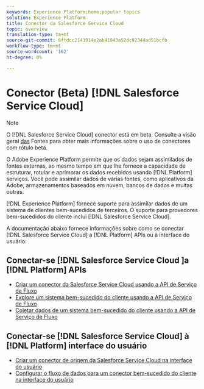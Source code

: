 ```yaml
---
keywords: Experience Platform;home;popular topics
solution: Experience Platform
title: Conector da Salesforce Service Cloud
topic: overview
translation-type: tm+mt
source-git-commit: 6ffdcc2143914e2ab41843a52dc92344ad51bcfb
workflow-type: tm+mt
source-wordcount: '162'
ht-degree: 0%

---
```



# Conector (Beta) [!DNL Salesforce Service Cloud]

>[!NOTE]
>O [!DNL Salesforce Service Cloud] conector está em beta. Consulte a visão geral [das](../../home.md#terms-and-conditions) Fontes para obter mais informações sobre o uso de conectores com rótulo beta.

O Adobe Experience Platform permite que os dados sejam assimilados de fontes externas, ao mesmo tempo em que lhe fornece a capacidade de estruturar, rotular e aprimorar os dados recebidos usando [!DNL Platform] serviços. Você pode assimilar dados de várias fontes, como aplicativos da Adobe, armazenamentos baseados em nuvem, bancos de dados e muitas outras.

[!DNL Experience Platform] fornece suporte para assimilar dados de um sistema de clientes bem-sucedidos de terceiros. O suporte para provedores bem-sucedidos do cliente inclui [!DNL Salesforce Service Cloud].

A documentação abaixo fornece informações sobre como se conectar [!DNL Salesforce Service Cloud] a [!DNL Platform] APIs ou à interface do usuário:

## Conectar-se [!DNL Salesforce Service Cloud ]a [!DNL Platform] APIs

- [Criar um conector da Salesforce Service Cloud usando a API de Serviço de Fluxo](../../tutorials/api/create/customer-success/salesforce-service-cloud.md)
- [Explore um sistema bem-sucedido do cliente usando a API de Serviço de Fluxo](../../tutorials/api/explore/customer-success.md)
- [Coletar dados de um sistema bem-sucedido do cliente usando a API de Serviço de Fluxo](../../tutorials/api/collect/customer-success.md)

## Conectar-se [!DNL Salesforce Service Cloud] à [!DNL Platform] interface do usuário

- [Criar um conector de origem da Salesforce Service Cloud na interface do usuário](../../tutorials/ui/create/customer-success/salesforce-service-cloud.md)
- [Configurar o fluxo de dados para um conector bem-sucedido do cliente na interface do usuário](../../tutorials/ui/dataflow/customer-success.md)
